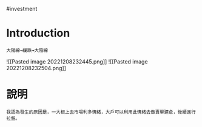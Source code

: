 #investment 

# Introduction
	大陽線→緩跌→大陰線
![[Pasted image 20221208232445.png]]
![[Pasted image 20221208232504.png]]

# 說明
	我認為發生的原因是，一大根上去市場利多情緒，大戶可以利用此情緒去做賣單建倉，後續進行拉盤。

